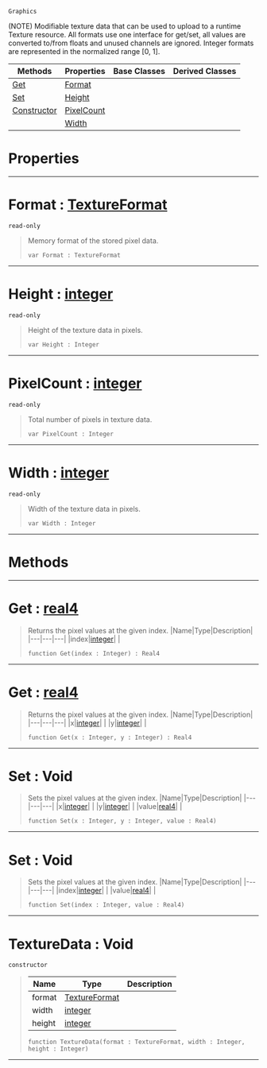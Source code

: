  `Graphics`

(NOTE) Modifiable texture data that can be used to upload to a runtime Texture resource. All formats use one interface for get/set, all values are converted to/from floats and unused channels are ignored. Integer formats are represented in the normalized range [0, 1].

|Methods|Properties|Base Classes|Derived Classes|
|---|---|---|---|
|[ Get](https://github.com/ArendDanielek/ZeroDocsTest/blob/master/code_reference/class_reference/texturedata.markdown#get-zero-engine-document)|[ Format](https://github.com/ArendDanielek/ZeroDocsTest/blob/master/code_reference/class_reference/texturedata.markdown#format-zero-engine-docum)| | |
|[ Set](https://github.com/ArendDanielek/ZeroDocsTest/blob/master/code_reference/class_reference/texturedata.markdown#set-void)|[ Height](https://github.com/ArendDanielek/ZeroDocsTest/blob/master/code_reference/class_reference/texturedata.markdown#height-zero-engine-docum)| | |
|[ Constructor](https://github.com/ArendDanielek/ZeroDocsTest/blob/master/code_reference/class_reference/texturedata.markdown#texturedata-void)|[ PixelCount](https://github.com/ArendDanielek/ZeroDocsTest/blob/master/code_reference/class_reference/texturedata.markdown#pixelcount-zero-engine-d)| | |
| |[ Width](https://github.com/ArendDanielek/ZeroDocsTest/blob/master/code_reference/class_reference/texturedata.markdown#width-zero-engine-docume)| | |


 #  Properties


---  
 #  Format : [TextureFormat](https://github.com/ArendDanielek/ZeroDocsTest/blob/master/code_reference/enum_reference.markdown#textureformat)

 `read-only`

> Memory format of the stored pixel data.
> ``` lang=cpp, name=Zilch
> var Format : TextureFormat


---  
 #  Height : [integer](https://github.com/ArendDanielek/ZeroDocsTest/blob/master/code_reference/zilch_base_types/integer.markdown)

 `read-only`

> Height of the texture data in pixels.
> ``` lang=cpp, name=Zilch
> var Height : Integer


---  
 #  PixelCount : [integer](https://github.com/ArendDanielek/ZeroDocsTest/blob/master/code_reference/zilch_base_types/integer.markdown)

 `read-only`

> Total number of pixels in texture data.
> ``` lang=cpp, name=Zilch
> var PixelCount : Integer


---  
 #  Width : [integer](https://github.com/ArendDanielek/ZeroDocsTest/blob/master/code_reference/zilch_base_types/integer.markdown)

 `read-only`

> Width of the texture data in pixels.
> ``` lang=cpp, name=Zilch
> var Width : Integer


---  
 #  Methods


---  
 #  Get : [real4](https://github.com/ArendDanielek/ZeroDocsTest/blob/master/code_reference/zilch_base_types/real4.markdown)

> Returns the pixel values at the given index.
> |Name|Type|Description|
> |---|---|---|
> |index|[integer](https://github.com/ArendDanielek/ZeroDocsTest/blob/master/code_reference/zilch_base_types/integer.markdown)| |
> ``` lang=cpp, name=Zilch
> function Get(index : Integer) : Real4
> ``` 


---  
 #  Get : [real4](https://github.com/ArendDanielek/ZeroDocsTest/blob/master/code_reference/zilch_base_types/real4.markdown)

> Returns the pixel values at the given index.
> |Name|Type|Description|
> |---|---|---|
> |x|[integer](https://github.com/ArendDanielek/ZeroDocsTest/blob/master/code_reference/zilch_base_types/integer.markdown)| |
> |y|[integer](https://github.com/ArendDanielek/ZeroDocsTest/blob/master/code_reference/zilch_base_types/integer.markdown)| |
> ``` lang=cpp, name=Zilch
> function Get(x : Integer, y : Integer) : Real4
> ``` 


---  
 #  Set : Void

> Sets the pixel values at the given index.
> |Name|Type|Description|
> |---|---|---|
> |x|[integer](https://github.com/ArendDanielek/ZeroDocsTest/blob/master/code_reference/zilch_base_types/integer.markdown)| |
> |y|[integer](https://github.com/ArendDanielek/ZeroDocsTest/blob/master/code_reference/zilch_base_types/integer.markdown)| |
> |value|[real4](https://github.com/ArendDanielek/ZeroDocsTest/blob/master/code_reference/zilch_base_types/real4.markdown)| |
> ``` lang=cpp, name=Zilch
> function Set(x : Integer, y : Integer, value : Real4)
> ``` 


---  
 #  Set : Void

> Sets the pixel values at the given index.
> |Name|Type|Description|
> |---|---|---|
> |index|[integer](https://github.com/ArendDanielek/ZeroDocsTest/blob/master/code_reference/zilch_base_types/integer.markdown)| |
> |value|[real4](https://github.com/ArendDanielek/ZeroDocsTest/blob/master/code_reference/zilch_base_types/real4.markdown)| |
> ``` lang=cpp, name=Zilch
> function Set(index : Integer, value : Real4)
> ``` 


---  
 #  TextureData : Void

 `constructor`

> 
> |Name|Type|Description|
> |---|---|---|
> |format|[TextureFormat](https://github.com/ArendDanielek/ZeroDocsTest/blob/master/code_reference/enum_reference.markdown#textureformat)| |
> |width|[integer](https://github.com/ArendDanielek/ZeroDocsTest/blob/master/code_reference/zilch_base_types/integer.markdown)| |
> |height|[integer](https://github.com/ArendDanielek/ZeroDocsTest/blob/master/code_reference/zilch_base_types/integer.markdown)| |
> ``` lang=cpp, name=Zilch
> function TextureData(format : TextureFormat, width : Integer, height : Integer)
> ``` 


---  
 
  
  
  
  
  
  
  

 